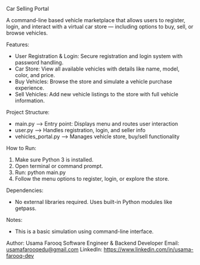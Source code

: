 Car Selling Portal

A command-line based vehicle marketplace that allows users to register, login, and interact with a virtual car store — including options to buy, sell, or browse vehicles.

Features:
- User Registration & Login: Secure registration and login system with password handling.
- Car Store: View all available vehicles with details like name, model, color, and price.
- Buy Vehicles: Browse the store and simulate a vehicle purchase experience.
- Sell Vehicles: Add new vehicle listings to the store with full vehicle information.

Project Structure:
- main.py            --> Entry point: Displays menu and routes user interaction
- user.py            --> Handles registration, login, and seller info
- vehicles_portal.py --> Manages vehicle store, buy/sell functionality

How to Run:
1. Make sure Python 3 is installed.
2. Open terminal or command prompt.
3. Run: python main.py
4. Follow the menu options to register, login, or explore the store.

Dependencies:
- No external libraries required. Uses built-in Python modules like getpass.

Notes:
- This is a basic simulation using command-line interface.

Author:
Usama Farooq
Software Engineer & Backend Developer
Email: usamafarooqedu@gmail.com
LinkedIn: https://www.linkedin.com/in/usama-farooq-dev


